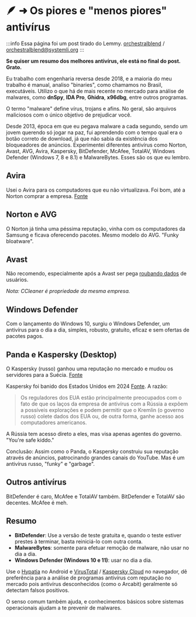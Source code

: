 # 🪶 ➜ Os piores e "menos piores" antivírus

:::info 
Essa página foi um post tirado do Lemmy. 
[orchestralblend](https://github.com/orchestralblend) / [orchestralblend@systemli.org](mailto:orchestralblend@systemli.org)
:::

**Se quiser um resumo dos melhores antivírus, ele está no final do post. Grato.**

Eu trabalho com engenharia reversa desde 2018, e a maioria do meu trabalho é manual, analiso "binaries", como chamamos no Brasil, executáveis. Utilizo o que há de mais recente no mercado para análise de malwares, como **dnSpy**, **IDA Pro**, **Ghidra**, **x96dbg**, entre outros programas.

O termo "malware" define vírus, trojans e afins. No geral, são arquivos maliciosos com o único objetivo de prejudicar você.

Desde 2013, época em que eu pegava malware a cada segundo, sendo um jovem querendo só jogar na paz, fui aprendendo com o tempo qual era o botão correto de download, já que não sabia da existência dos bloqueadores de anúncios. Experimentei diferentes antivírus como Norton, Avast, AVG, Avira, Kaspersky, BitDefender, McAfee, TotalAV, Windows Defender (Windows 7, 8 e 8.1) e MalwareBytes. Esses são os que eu lembro.

## Avira

Usei o Avira para os computadores que eu não virtualizava. Foi bom, até a Norton comprar a empresa. [Fonte](https://www.pcmag.com/news/nortonlifelock-buys-avira-to-expand-into-freemium-antivirus-protection)

## Norton e AVG

O Norton já tinha uma péssima reputação, vinha com os computadores da Samsung e ficava oferecendo pacotes. Mesmo modelo do AVG. "Funky bloatware".

## Avast

Não recomendo, especialmente após a Avast ser pega [roubando dados](https://www.cisoadvisor.com.br/avast-e-multada-em-us-165-mi-por-venda-de-dados-de-usuarios/) de usuários.

_Nota: CCleaner é propriedade da mesma empresa._

## Windows Defender

Com o lançamento do Windows 10, surgiu o Windows Defender, um antivírus para o dia a dia, simples, robusto, gratuito, eficaz e sem ofertas de pacotes pagos.

## Panda e Kaspersky (Desktop)

O Kaspersky (russo) ganhou uma reputação no mercado e mudou os servidores para a Suécia. [Fonte](https://en.wikipedia.org/wiki/Kaspersky_Lab)

Kaspersky foi banido dos Estados Unidos em 2024 [Fonte](https://www.pcmag.com/news/kaspersky-shutting-down-us-operations-following-nationwide-ban). A razão:

> Os reguladores dos EUA estão principalmente preocupados com o fato de que os laços da empresa de antivírus com a Rússia a expõem a possíveis explorações e podem permitir que o Kremlin (o governo russo) colete dados dos EUA ou, de outra forma, ganhe acesso aos computadores americanos.

A Rússia tem acesso direto a eles, mas visa apenas agentes do governo. "You're safe kiddo."

Conclusão: Assim como o Panda, o Kaspersky construiu sua reputação através de anúncios, patrocinando grandes canais do YouTube. Mas é um antivírus russo, "funky" e "garbage".

## Outros antivírus

BitDefender é caro, McAfee e TotalAV também. 
BitDefender e TotalAV são decentes. 
McAfee é meh.

## Resumo

- **BitDefender**: Use a versão de teste gratuita e, quando o teste estiver prestes à terminar, basta reiniciá-lo com outra conta.
- **MalwareBytes**: somente para efetuar remoção de malware, não usar no dia a dia.
- **Windows Defender (Windows 10 e 11)**: usar no dia a dia.
  
Use o [Hypatia](https://apt.izzysoft.de/fdroid/index/apk/org.maintainteam.hypatia/) no Android e [VirusTotal](https://www.virustotal.com/gui/) / [Kaspersky Cloud](https://opentip.kaspersky.com/) no navegador, dê preferência para a análise de programas antivírus com reputação no mercado pois antivírus desconhecidos (como o Arcabit) geralmente só detectam falsos positivos.

O senso comum também ajuda, e conhecimentos básicos sobre sistemas operacionais ajudam a te prevenir de malwares.
